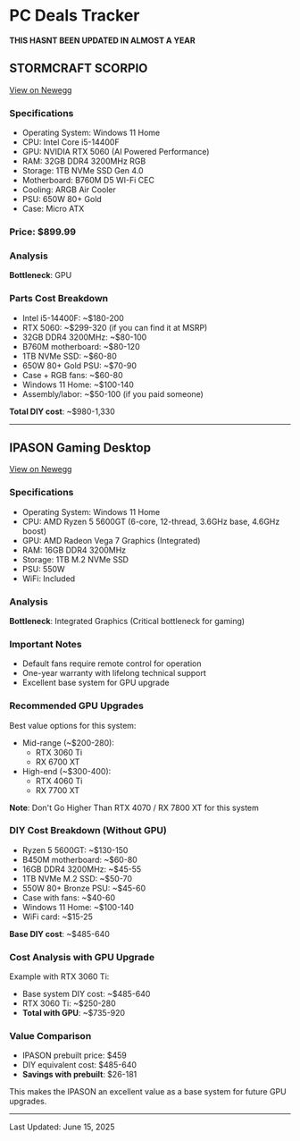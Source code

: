 # PC Deals Tracker
**THIS HASNT BEEN UPDATED IN ALMOST A YEAR**

## STORMCRAFT SCORPIO 
[View on Newegg](https://www.newegg.com/stormcraft-gaming-desktop-pc-geforce-rtx-5060-intel-core-i5-14400f-32gb-ddr4-1tb-nvme-ssd-sc1440fcb-560n1/p/N82E16883420028)

### Specifications
- Operating System: Windows 11 Home
- CPU: Intel Core i5-14400F
- GPU: NVIDIA RTX 5060 (AI Powered Performance)
- RAM: 32GB DDR4 3200MHz RGB
- Storage: 1TB NVMe SSD Gen 4.0
- Motherboard: B760M D5 WI-Fi CEC
- Cooling: ARGB Air Cooler
- PSU: 650W 80+ Gold
- Case: Micro ATX

### Price: $899.99

### Analysis
**Bottleneck**: GPU

### Parts Cost Breakdown
- Intel i5-14400F: ~$180-200
- RTX 5060: ~$299-320 (if you can find it at MSRP)
- 32GB DDR4 3200MHz: ~$80-100
- B760M motherboard: ~$80-120
- 1TB NVMe SSD: ~$60-80
- 650W 80+ Gold PSU: ~$70-90
- Case + RGB fans: ~$60-80
- Windows 11 Home: ~$100-140
- Assembly/labor: ~$50-100 (if you paid someone)

**Total DIY cost**: ~$980-1,330

---

## IPASON Gaming Desktop
[View on Newegg](https://www.newegg.com/ipason-s6-zhanjing/p/3D5-001U-001B3)

### Specifications
- Operating System: Windows 11 Home
- CPU: AMD Ryzen 5 5600GT (6-core, 12-thread, 3.6GHz base, 4.6GHz boost)
- GPU: AMD Radeon Vega 7 Graphics (Integrated)
- RAM: 16GB DDR4 3200MHz
- Storage: 1TB M.2 NVMe SSD
- PSU: 550W
- WiFi: Included

### Analysis
**Bottleneck**: Integrated Graphics (Critical bottleneck for gaming)

### Important Notes
- Default fans require remote control for operation
- One-year warranty with lifelong technical support
- Excellent base system for GPU upgrade

### Recommended GPU Upgrades
Best value options for this system:
- Mid-range (~$200-280):
  - RTX 3060 Ti
  - RX 6700 XT
- High-end (~$300-400):
  - RTX 4060 Ti
  - RX 7700 XT

**Note**: Don't Go Higher Than RTX 4070 / RX 7800 XT for this system

### DIY Cost Breakdown (Without GPU)
- Ryzen 5 5600GT: ~$130-150
- B450M motherboard: ~$60-80
- 16GB DDR4 3200MHz: ~$45-55
- 1TB NVMe M.2 SSD: ~$50-70
- 550W 80+ Bronze PSU: ~$45-60
- Case with fans: ~$40-60
- Windows 11 Home: ~$100-140
- WiFi card: ~$15-25

**Base DIY cost**: ~$485-640

### Cost Analysis with GPU Upgrade
Example with RTX 3060 Ti:
- Base system DIY cost: ~$485-640
- RTX 3060 Ti: ~$250-280
- **Total with GPU**: ~$735-920

### Value Comparison
- IPASON prebuilt price: $459
- DIY equivalent cost: $485-640
- **Savings with prebuilt**: $26-181

This makes the IPASON an excellent value as a base system for future GPU upgrades.

---

Last Updated: June 15, 2025
